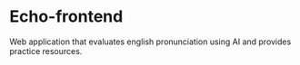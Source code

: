 # Echo-frontend
Web application that evaluates english pronunciation using AI and provides practice resources.
